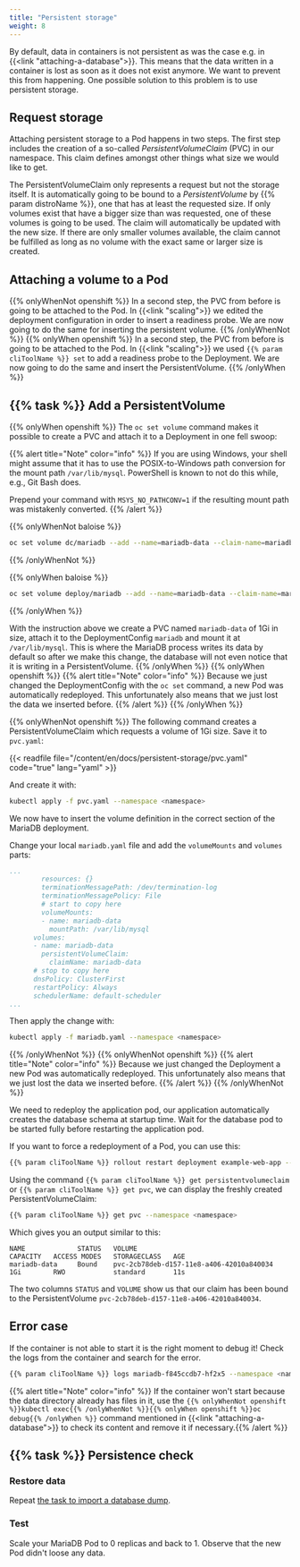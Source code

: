 ```yaml
---
title: "Persistent storage"
weight: 8
---
```


By default, data in containers is not persistent as was the case e.g. in {{<link "attaching-a-database">}}. This means that the data written in a container is lost as soon as it does not exist anymore. We want to prevent this from happening. One possible solution to this problem is to use persistent storage.


## Request storage

Attaching persistent storage to a Pod happens in two steps. The first step includes the creation of a so-called _PersistentVolumeClaim_ (PVC) in our namespace. This claim defines amongst other things what size we would like to get.

The PersistentVolumeClaim only represents a request but not the storage itself. It is automatically going to be bound to a _PersistentVolume_ by {{% param distroName %}}, one that has at least the requested size. If only volumes exist that have a bigger size than was requested, one of these volumes is going to be used. The claim will automatically be updated with the new size. If there are only smaller volumes available, the claim cannot be fulfilled as long as no volume with the exact same or larger size is created.


## Attaching a volume to a Pod

{{% onlyWhenNot openshift %}}
In a second step, the PVC from before is going to be attached to the Pod. In {{<link "scaling">}} we edited the deployment configuration in order to insert a readiness probe. We are now going to do the same for inserting the persistent volume.
{{% /onlyWhenNot %}}
{{% onlyWhen openshift %}}
In a second step, the PVC from before is going to be attached to the Pod. In {{<link "scaling">}} we used `{{% param cliToolName %}} set` to add a readiness probe to the Deployment. We are now going to do the same and insert the PersistentVolume.
{{% /onlyWhen %}}


## {{% task %}} Add a PersistentVolume

{{% onlyWhen openshift %}}
The `oc set volume` command makes it possible to create a PVC and attach it to a Deployment in one fell swoop:

{{% alert title="Note" color="info" %}}
If you are using Windows, your shell might assume that it has to use the POSIX-to-Windows path conversion for the mount path `/var/lib/mysql`.
PowerShell is known to not do this while, e.g., Git Bash does.

Prepend your command with `MSYS_NO_PATHCONV=1` if the resulting mount path was mistakenly converted.
{{% /alert %}}

{{% onlyWhenNot baloise %}}
```bash
oc set volume dc/mariadb --add --name=mariadb-data --claim-name=mariadb-data --type persistentVolumeClaim --mount-path=/var/lib/mysql --claim-size=1G --overwrite --namespace <namespace>
```
{{% /onlyWhenNot %}}

{{% onlyWhen baloise %}}
```bash
oc set volume deploy/mariadb --add --name=mariadb-data --claim-name=mariadb-data --type persistentVolumeClaim --mount-path=/var/lib/mysql --claim-size=1G --overwrite --namespace <namespace>
```
{{% /onlyWhen %}}

With the instruction above we create a PVC named `mariadb-data` of 1Gi in size, attach it to the DeploymentConfig `mariadb` and mount it at `/var/lib/mysql`. This is where the MariaDB process writes its data by default so after we make this change, the database will not even notice that it is writing in a PersistentVolume.
{{% /onlyWhen %}}
{{% onlyWhen openshift %}}
{{% alert title="Note" color="info" %}}
Because we just changed the DeploymentConfig with the `oc set` command, a new Pod was automatically redeployed. This unfortunately also means that we just lost the data we inserted before.
{{% /alert %}}
{{% /onlyWhen %}}

{{% onlyWhenNot openshift %}}
The following command creates a PersistentVolumeClaim which requests a volume of 1Gi size.
Save it to `pvc.yaml`:

{{< readfile file="/content/en/docs/persistent-storage/pvc.yaml" code="true" lang="yaml" >}}

And create it with:

```bash
kubectl apply -f pvc.yaml --namespace <namespace>
```

We now have to insert the volume definition in the correct section of the MariaDB deployment.

Change your local `mariadb.yaml` file and add the `volumeMounts` and `volumes` parts:

```yaml
...
        resources: {}
        terminationMessagePath: /dev/termination-log
        terminationMessagePolicy: File
        # start to copy here
        volumeMounts:
        - name: mariadb-data
          mountPath: /var/lib/mysql
      volumes:
      - name: mariadb-data
        persistentVolumeClaim:
          claimName: mariadb-data
      # stop to copy here
      dnsPolicy: ClusterFirst
      restartPolicy: Always
      schedulerName: default-scheduler
...
```

Then apply the change with:

```bash
kubectl apply -f mariadb.yaml --namespace <namespace>
```


{{% /onlyWhenNot %}}
{{% onlyWhenNot openshift %}}
{{% alert title="Note" color="info" %}}
Because we just changed the Deployment a new Pod was automatically redeployed. This unfortunately also means that we just lost the data we inserted before.
{{% /alert %}}
{{% /onlyWhenNot %}}

We need to redeploy the application pod, our application automatically creates the database schema at startup time. Wait for the database pod to be started fully before restarting the application pod.

If you want to force a redeployment of a Pod, you can use this:

```bash
{{% param cliToolName %}} rollout restart deployment example-web-app --namespace <namespace>
```

Using the command `{{% param cliToolName %}} get persistentvolumeclaim` or `{{% param cliToolName %}} get pvc`, we can display the freshly created PersistentVolumeClaim:

```bash
{{% param cliToolName %}} get pvc --namespace <namespace>
```

Which gives you an output similar to this:

```
NAME             STATUS   VOLUME                                     CAPACITY   ACCESS MODES   STORAGECLASS   AGE
mariadb-data     Bound    pvc-2cb78deb-d157-11e8-a406-42010a840034   1Gi        RWO            standard       11s
```

The two columns `STATUS` and `VOLUME` show us that our claim has been bound to the PersistentVolume `pvc-2cb78deb-d157-11e8-a406-42010a840034`.


## Error case

If the container is not able to start it is the right moment to debug it!
Check the logs from the container and search for the error.

```bash
{{% param cliToolName %}} logs mariadb-f845ccdb7-hf2x5 --namespace <namespace>
```

{{% alert title="Note" color="info" %}}
If the container won't start because the data directory already has files in it, use the `{{% onlyWhenNot openshift %}}kubectl exec{{% /onlyWhenNot %}}{{% onlyWhen openshift %}}oc debug{{% /onlyWhen %}}` command mentioned in {{<link "attaching-a-database">}} to check its content and remove it if necessary.{{% /alert %}}


## {{% task %}} Persistence check


### Restore data

Repeat [the task to import a database dump](../attaching-a-database/#task-75-import-a-database-dump).


### Test

Scale your MariaDB Pod to 0 replicas and back to 1. Observe that the new Pod didn't loose any data.
